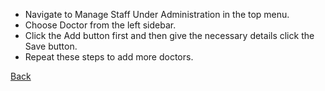 * Navigate to Manage Staff Under Administration in the top menu.
* Choose Doctor from the left sidebar.
* Click the Add button first and then give the necessary details click the Save button.
* Repeat these steps to add more doctors.

[Back](https://github.com/hmislk/hmis/wiki/Manage-Staff)